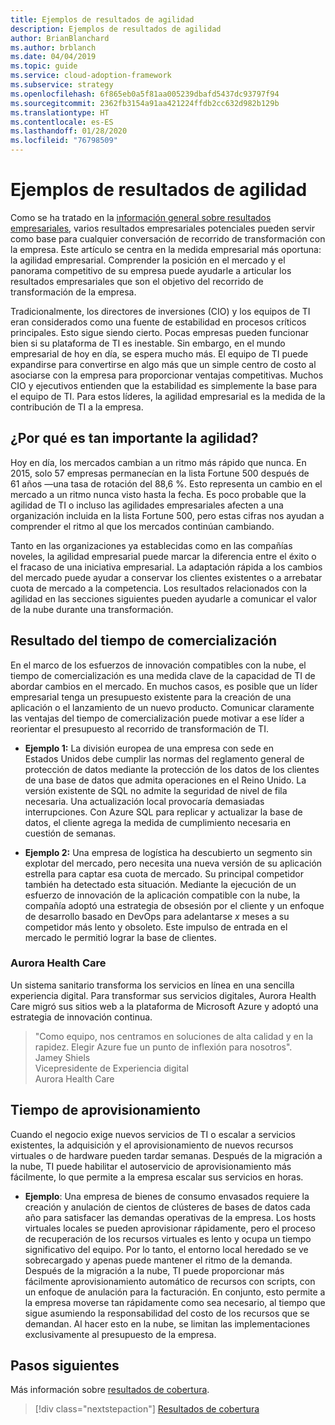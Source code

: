```yaml
---
title: Ejemplos de resultados de agilidad
description: Ejemplos de resultados de agilidad
author: BrianBlanchard
ms.author: brblanch
ms.date: 04/04/2019
ms.topic: guide
ms.service: cloud-adoption-framework
ms.subservice: strategy
ms.openlocfilehash: 6f865eb0a5f81aa005239dbafd5437dc93797f94
ms.sourcegitcommit: 2362fb3154a91aa421224ffdb2cc632d982b129b
ms.translationtype: HT
ms.contentlocale: es-ES
ms.lasthandoff: 01/28/2020
ms.locfileid: "76798509"
---
```

# <a name="examples-of-agility-outcomes"></a>Ejemplos de resultados de agilidad

Como se ha tratado en la [información general sobre resultados empresariales](./index.md), varios resultados empresariales potenciales pueden servir como base para cualquier conversación de recorrido de transformación con la empresa. Este artículo se centra en la medida empresarial más oportuna: la agilidad empresarial. Comprender la posición en el mercado y el panorama competitivo de su empresa puede ayudarle a articular los resultados empresariales que son el objetivo del recorrido de transformación de la empresa.

Tradicionalmente, los directores de inversiones (CIO) y los equipos de TI eran considerados como una fuente de estabilidad en procesos críticos principales. Esto sigue siendo cierto. Pocas empresas pueden funcionar bien si su plataforma de TI es inestable. Sin embargo, en el mundo empresarial de hoy en día, se espera mucho más. El equipo de TI puede expandirse para convertirse en algo más que un simple centro de costo al asociarse con la empresa para proporcionar ventajas competitivas. Muchos CIO y ejecutivos entienden que la estabilidad es simplemente la base para el equipo de TI. Para estos líderes, la agilidad empresarial es la medida de la contribución de TI a la empresa.

<!-- markdownlint-disable MD026 -->

## <a name="why-is-agility-so-important"></a>¿Por qué es tan importante la agilidad?

Hoy en día, los mercados cambian a un ritmo más rápido que nunca. En 2015, solo 57 empresas permanecían en la lista Fortune 500 después de 61 años &mdash;una tasa de rotación del 88,6 %. Esto representa un cambio en el mercado a un ritmo nunca visto hasta la fecha. Es poco probable que la agilidad de TI o incluso las agilidades empresariales afecten a una organización incluida en la lista Fortune 500, pero estas cifras nos ayudan a comprender el ritmo al que los mercados continúan cambiando.

Tanto en las organizaciones ya establecidas como en las compañías noveles, la agilidad empresarial puede marcar la diferencia entre el éxito o el fracaso de una iniciativa empresarial. La adaptación rápida a los cambios del mercado puede ayudar a conservar los clientes existentes o a arrebatar cuota de mercado a la competencia. Los resultados relacionados con la agilidad en las secciones siguientes pueden ayudarle a comunicar el valor de la nube durante una transformación.

## <a name="time-to-market-outcome"></a>Resultado del tiempo de comercialización

En el marco de los esfuerzos de innovación compatibles con la nube, el tiempo de comercialización es una medida clave de la capacidad de TI de abordar cambios en el mercado. En muchos casos, es posible que un líder empresarial tenga un presupuesto existente para la creación de una aplicación o el lanzamiento de un nuevo producto. Comunicar claramente las ventajas del tiempo de comercialización puede motivar a ese líder a reorientar el presupuesto al recorrido de transformación de TI.

- **Ejemplo 1:** La división europea de una empresa con sede en Estados Unidos debe cumplir las normas del reglamento general de protección de datos mediante la protección de los datos de los clientes de una base de datos que admita operaciones en el Reino Unido. La versión existente de SQL no admite la seguridad de nivel de fila necesaria. Una actualización local provocaría demasiadas interrupciones. Con Azure SQL para replicar y actualizar la base de datos, el cliente agrega la medida de cumplimiento necesaria en cuestión de semanas.

- **Ejemplo 2:** Una empresa de logística ha descubierto un segmento sin explotar del mercado, pero necesita una nueva versión de su aplicación estrella para captar esa cuota de mercado. Su principal competidor también ha detectado esta situación. Mediante la ejecución de un esfuerzo de innovación de la aplicación compatible con la nube, la compañía adoptó una estrategia de obsesión por el cliente y un enfoque de desarrollo basado en DevOps para adelantarse _x_ meses a su competidor más lento y obsoleto. Este impulso de entrada en el mercado le permitió lograr la base de clientes.

### <a name="aurora-health-care"></a>Aurora Health Care

Un sistema sanitario transforma los servicios en línea en una sencilla experiencia digital. Para transformar sus servicios digitales, Aurora Health Care migró sus sitios web a la plataforma de Microsoft Azure y adoptó una estrategia de innovación continua.

> "Como equipo, nos centramos en soluciones de alta calidad y en la rapidez. Elegir Azure fue un punto de inflexión para nosotros".  
> Jamey Shiels  
> Vicepresidente de Experiencia digital  
> Aurora Health Care

## <a name="provision-time"></a>Tiempo de aprovisionamiento

Cuando el negocio exige nuevos servicios de TI o escalar a servicios existentes, la adquisición y el aprovisionamiento de nuevos recursos virtuales o de hardware pueden tardar semanas. Después de la migración a la nube, TI puede habilitar el autoservicio de aprovisionamiento más fácilmente, lo que permite a la empresa escalar sus servicios en horas.

- **Ejemplo**: Una empresa de bienes de consumo envasados requiere la creación y anulación de cientos de clústeres de bases de datos cada año para satisfacer las demandas operativas de la empresa. Los hosts virtuales locales se pueden aprovisionar rápidamente, pero el proceso de recuperación de los recursos virtuales es lento y ocupa un tiempo significativo del equipo. Por lo tanto, el entorno local heredado se ve sobrecargado y apenas puede mantener el ritmo de la demanda. Después de la migración a la nube, TI puede proporcionar más fácilmente aprovisionamiento automático de recursos con scripts, con un enfoque de anulación para la facturación. En conjunto, esto permite a la empresa moverse tan rápidamente como sea necesario, al tiempo que sigue asumiendo la responsabilidad del costo de los recursos que se demandan. Al hacer esto en la nube, se limitan las implementaciones exclusivamente al presupuesto de la empresa.

## <a name="next-steps"></a>Pasos siguientes

Más información sobre [resultados de cobertura](./reach-outcomes.md).

> [!div class="nextstepaction"]
> [Resultados de cobertura](./reach-outcomes.md)
